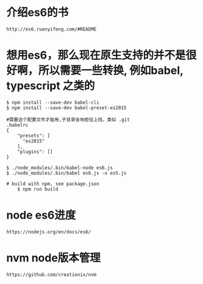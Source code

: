 
# 介绍es6的书
	http://es6.ruanyifeng.com/#README

# 想用es6，那么现在原生支持的并不是很好啊，所以需要一些转换, 例如babel, typescript 之类的
	$ npm install --save-dev babel-cli
	$ npm install --save-dev babel-preset-es2015

	#需要这个配置文件才能用,子目录会地柜往上找，类似 .git
	.babelrc
	{
	    "presets": [
	      "es2015"
	    ],
	    "plugins": []
	}

	$ ./node_modules/.bin/babel-node es6.js
	$ ./node_modules/.bin/babel es6.js -o es5.js

	# build with npm, see package.json
		$ npm run build

# node es6进度
	https://nodejs.org/en/docs/es6/

# nvm node版本管理
	https://github.com/creationix/nvm